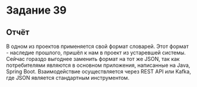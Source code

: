 # Задание 39

## Отчёт

В одном из проектов применяется свой формат словарей. Этот формат - наследие
прошлого, пришёл к нам в проект из устаревшей системы. Сейчас гораздо выгоднее заменить формат на тот же JSON, так как
потребителями являются в основном приложения, написанные на Java, Spring Boot. Взаимодействие осуществляется через REST
API или Kafka, где JSON является стандартным инструментом.
